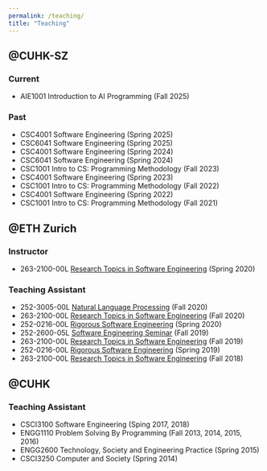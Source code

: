 ```yaml
---
permalink: /teaching/
title: "Teaching"
---
```


## @CUHK-SZ


### Current
- AIE1001 Introduction to AI Programming (Fall 2025)

### Past
- CSC4001 Software Engineering (Spring 2025)
- CSC6041 Software Engineering (Spring 2025)
- CSC4001 Software Engineering (Spring 2024)
- CSC6041 Software Engineering (Spring 2024)
- CSC1001 Intro to CS: Programming Methodology (Fall 2023)
- CSC4001 Software Engineering (Spring 2023)
- CSC1001 Intro to CS: Programming Methodology (Fall 2022)
- CSC4001 Software Engineering (Spring 2022)
- CSC1001 Intro to CS: Programming Methodology (Fall 2021)

<!-- ## Past -->

<!-- <br/> -->

## @ETH Zurich
### Instructor
- 263-2100-00L [Research Topics in Software Engineering](https://people.inf.ethz.ch/suz/teaching/263-2100-s20.html) (Spring 2020)

### Teaching Assistant
- 252-3005-00L [Natural Language Processing](https://rycolab.io/classes/intro-nlp-f20/) (Fall 2020)
- 263-2100-00L [Research Topics in Software Engineering](https://www.sri.inf.ethz.ch/teaching/ses2020) (Fall 2020)
- 252-0216-00L [Rigorous Software Engineering](https://lec.inf.ethz.ch/rse/2020/) (Spring 2020)
- 252-2600-05L [Software Engineering Seminar](http://lec.inf.ethz.ch/seminars/2019/ses/) (Fall 2019)
- 263-2100-00L [Research Topics in Software Engineering](https://acl.inf.ethz.ch/teaching/master-seminar/2019/) (Fall 2019)
- 252-0216-00L [Rigorous Software Engineering](https://people.inf.ethz.ch/suz/teaching/252-0216.html) (Spring 2019)
- 263-2100-00L [Research Topics in Software Engineering](https://people.inf.ethz.ch/suz/teaching/263-2100.html) (Fall 2018)

<!-- <br/> -->

## @CUHK
### Teaching Assistant
- CSCI3100 Software Engineering (Sping 2017, 2018)
- ENGG1110 Problem Solving By Programming (Fall 2013, 2014, 2015, 2016)
- ENGG2600 Technology, Society and Engineering Practice (Spring 2015)
- CSCI3250 Computer and Society (Spring 2014)

